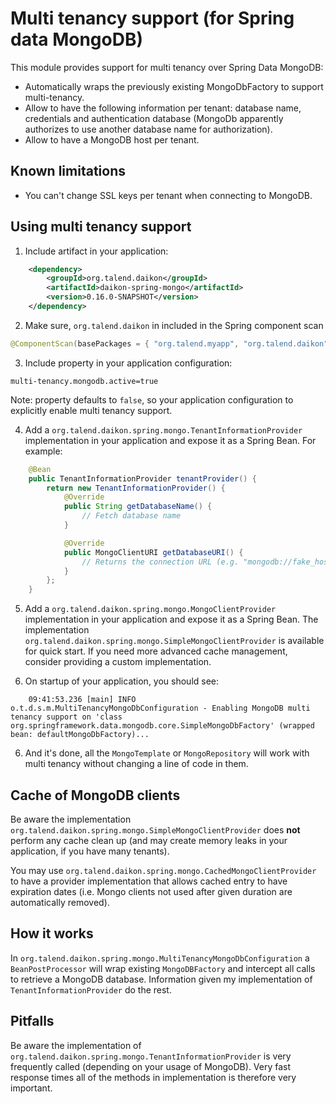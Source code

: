 Multi tenancy support (for Spring data MongoDB)
================================================

This module provides support for multi tenancy over Spring Data MongoDB:
* Automatically wraps the previously existing MongoDbFactory to support multi-tenancy.
* Allow to have the following information per tenant: database name, credentials and authentication database (MongoDb apparently authorizes to use another database name for authorization).
* Allow to have a MongoDB host per tenant.

Known limitations
-----------------

* You can't change SSL keys per tenant when connecting to MongoDB.

Using multi tenancy support
---------------------------

1) Include artifact in your application:

```xml
    <dependency>
        <groupId>org.talend.daikon</groupId>
        <artifactId>daikon-spring-mongo</artifactId>
        <version>0.16.0-SNAPSHOT</version>
    </dependency>
```

2) Make sure, `org.talend.daikon` in included in the Spring component scan

```java
@ComponentScan(basePackages = { "org.talend.myapp", "org.talend.daikon" })
```

3) Include property in your application configuration:

```properties
multi-tenancy.mongodb.active=true
```
    
Note: property defaults to `false`, so your application configuration to explicitly enable multi tenancy support.

4) Add a `org.talend.daikon.spring.mongo.TenantInformationProvider` implementation in your application and expose it as a Spring Bean. For example:

```java
    @Bean
    public TenantInformationProvider tenantProvider() {
        return new TenantInformationProvider() {
            @Override
            public String getDatabaseName() {
                // Fetch database name
            }

            @Override
            public MongoClientURI getDatabaseURI() {
                // Returns the connection URL (e.g. "mongodb://fake_host:27017/");
            }
        };
    }
```

5) Add a `org.talend.daikon.spring.mongo.MongoClientProvider` implementation in your application and expose it as a Spring Bean. The implementation `org.talend.daikon.spring.mongo.SimpleMongoClientProvider` is available for quick start.
If you need more advanced cache management, consider providing a custom implementation. 

5) On startup of your application, you should see:

```
    09:41:53.236 [main] INFO  o.t.d.s.m.MultiTenancyMongoDbConfiguration - Enabling MongoDB multi tenancy support on 'class org.springframework.data.mongodb.core.SimpleMongoDbFactory' (wrapped bean: defaultMongoDbFactory)...
```

6) And it's done, all the `MongoTemplate` or `MongoRepository` will work with multi tenancy without changing a line of code in them.

Cache of MongoDB clients
------------------------

Be aware the implementation `org.talend.daikon.spring.mongo.SimpleMongoClientProvider` does **not** perform any cache clean up (and may create memory leaks in your application, if you have many tenants).

You may use `org.talend.daikon.spring.mongo.CachedMongoClientProvider` to have a provider implementation that allows cached entry to have expiration dates (i.e. Mongo clients not used after given duration are automatically removed).

How it works
-----------
In `org.talend.daikon.spring.mongo.MultiTenancyMongoDbConfiguration` a `BeanPostProcessor` will wrap existing `MongoDBFactory` and intercept all calls to retrieve a MongoDB database. Information given my implementation of `TenantInformationProvider` do the rest.

Pitfalls
--------

Be aware the implementation of `org.talend.daikon.spring.mongo.TenantInformationProvider` is very frequently called (depending on your usage of MongoDB). Very fast response times all of the methods in implementation is therefore very important.

